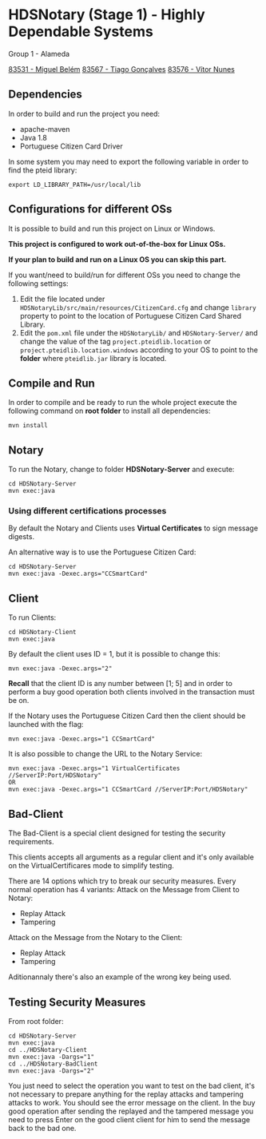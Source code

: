 # HDSNotary (Stage 1) - Highly Dependable Systems

Group 1 - Alameda

[83531 - Miguel Belém](mailto:miguelbelem@tecnico.ulisboa.pt)
[83567 - Tiago Gonçalves](mailto:tiago.miguel.c.g@tecnico.ulisboa.pt)
[83576 - Vítor Nunes](mailto:vitor.sobrinho.nunes@tecnico.ulisboa.pt)

## Dependencies
In order to build and run the project you need:
* apache-maven
* Java 1.8
* Portuguese Citizen Card Driver

In some system you may need to export the following variable in order
to find the pteid library:

    export LD_LIBRARY_PATH=/usr/local/lib

## Configurations for different OSs
It is possible to build and run this project on Linux or Windows.

**This project is configured to work out-of-the-box for Linux OSs.**

**If your plan to build and run on a Linux OS you can skip this part.**

If you want/need to build/run for different OSs you need to change the following settings:

1.  Edit the file located under `HDSNotaryLib/src/main/resources/CitizenCard.cfg` and
change `library` property to point to the location of Portuguese Citizen Card
Shared Library.
2.  Edit the `pom.xml` file under the `HDSNotaryLib/` and `HDSNotary-Server/` and
change the value of the tag `project.pteidlib.location` or 
`project.pteidlib.location.windows` according to your OS to point to the 
**folder** where `pteidlib.jar` library is located.

## Compile and Run
In order to compile and be ready to run the whole project execute the following 
command on **root folder** to install all dependencies:

    mvn install
    
## Notary
To run the Notary, change to folder **HDSNotary-Server** and execute:

    cd HDSNotary-Server
    mvn exec:java
    
### Using different certifications processes
By default the Notary and Clients uses **Virtual Certificates** to sign message 
digests.

An alternative way is to use the Portuguese Citizen Card:

    cd HDSNotary-Server
    mvn exec:java -Dexec.args="CCSmartCard"

## Client
To run Clients:

    cd HDSNotary-Client
    mvn exec:java
    
By default the client uses ID = 1, but it is possible to change this:
    
    mvn exec:java -Dexec.args="2"

**Recall** that the client ID is any number between [1; 5] and in order to perform a buy good operation both clients involved in the transaction must be on. 
    
If the Notary uses the Portuguese Citizen Card then the client should be launched
with the flag:

    mvn exec:java -Dexec.args="1 CCSmartCard"
    
It is also possible to change the URL to the Notary Service:

    mvn exec:java -Dexec.args="1 VirtualCertificates //ServerIP:Port/HDSNotary"
    OR
    mvn exec:java -Dexec.args="1 CCSmartCard //ServerIP:Port/HDSNotary"
        
   
## Bad-Client
The Bad-Client is a special client designed for testing the security requirements.

This clients accepts all arguments as a regular client and it's only available on the VirtualCertificares mode to simplify testing.

There are 14 options which try to break our security measures. Every normal operation has 4 variants:
Attack on the Message from Client to Notary:
* Replay Attack
* Tampering

Attack on the Message from the Notary to the Client:
* Replay Attack 
* Tampering

Aditionannaly there's also an example of the wrong key being used.

## Testing Security Measures
From root folder:

    cd HDSNotary-Server
    mvn exec:java
    cd ../HDSNotary-Client
    mvn exec:java -Dargs="1"
    cd ../HDSNotary-BadClient
    mvn exec:java -Dargs="2"

You just need to select the operation you want to test on the bad client, it's not necessary to prepare anything for the replay attacks and tampering attacks to work. You should see the error message on the client. In the buy good operation after sending the replayed and the tampered message you need to press Enter on the good client client for him to send the message back to the bad one.
